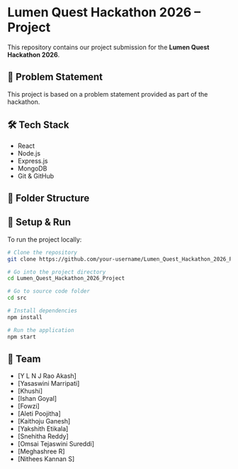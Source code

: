 # Lumen Quest Hackathon 2026 – Project

This repository contains our project submission for the **Lumen Quest Hackathon 2026**.

## 📌 Problem Statement

This project is based on a problem statement provided as part of the hackathon.  

## 🛠️ Tech Stack

- React
- Node.js
- Express.js
- MongoDB
- Git & GitHub

## 📁 Folder Structure


## 🧪 Setup & Run

To run the project locally:

```bash
# Clone the repository
git clone https://github.com/your-username/Lumen_Quest_Hackathon_2026_Project.git

# Go into the project directory
cd Lumen_Quest_Hackathon_2026_Project

# Go to source code folder
cd src

# Install dependencies 
npm install      

# Run the application
npm start  
```

## 👥 Team

- [Y L N J Rao Akash]
- [Yasaswini Marripati]
- [Khushi]
- [Ishan Goyal]
- [Fowzi]
- [Aleti Poojitha]
- [Kaithoju Ganesh]
- [Yakshith Etikala]
- [Snehitha Reddy]
- [Omsai Tejaswini Sureddi]
- [Meghashree R]
- [Nithees Kannan S]
